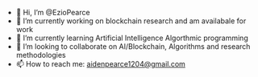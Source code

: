 - 👋 Hi, I’m @EzioPearce
- 👀 I’m currently working on blockchain research and am availabale for work
- 🌱 I’m currently learning Artificial Intelligence Algorthmic programming
- 💞️ I’m looking to collaborate on AI/Blockchain, Algorithms and research methodologies
- 📫 How to reach me: aidenpearce1204@gmail.com

<!---
EzioPearce/EzioPearce is a ✨ special ✨ repository because its `README.md` (this file) appears on your GitHub profile.
You can click the Preview link to take a look at your changes.
--->

